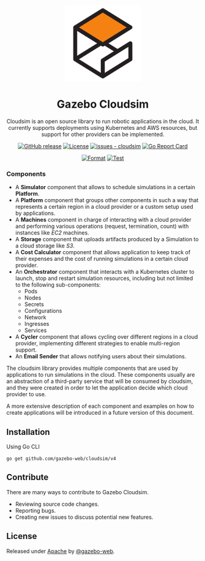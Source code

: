 <div align="center">
  <img src="./assets/logo.png" width="200" alt="Gazebo" />
  <h1>Gazebo Cloudsim</h1>
  <p>Cloudsim is an open source library to run robotic applications in the cloud. It currently supports deployments using Kubernetes and AWS resources, but support for other providers can be implemented.</p>

[![GitHub release](https://img.shields.io/github/release/gazebo-web/cloudsim?include_prereleases=&sort=semver&color=blue)](https://github.com/gazebo-web/cloudsim/releases/)
[![License](https://img.shields.io/badge/license-Apache-blue)](#license)
[![issues - cloudsim](https://img.shields.io/github/issues/gazebo-web/cloudsim)](https://github.com/gazebo-web/cloudsim/issues)
[![Go Report Card](https://goreportcard.com/badge/github.com/gazebo-web/cloudsim)](https://goreportcard.com/report/github.com/gazebo-web/cloudsim)

[![Format](https://img.shields.io/github/actions/workflow/status/gazebo-web/cloudsim/format.yaml?branch=main&label=Format)](https://github.com/gazebo-web/cloudsim/actions?query=workflow:"Format")
[![Test](https://img.shields.io/github/actions/workflow/status/gazebo-web/cloudsim/test.yaml?branch=main&label=Test)](https://github.com/gazebo-web/cloudsim/actions?query=workflow:"Test")
</div>

### Components
- A **Simulator** component that allows to schedule simulations in a certain **Platform**.
- A **Platform** component that groups other components in such a way that represents a certain region in a cloud provider or a custom setup used by applications.
- A **Machines** component in charge of interacting with a cloud provider and performing various operations (request, termination, count) with instances like _EC2_ machines.
- A **Storage** component that uploads artifacts produced by a Simulation to a cloud storage like _S3_.
- A **Cost Calculator** component that allows application to keep track of their expenses and the cost of running simulations in a certain cloud provider.
- An **Orchestrator** component that interacts with a Kubernetes cluster to launch, stop and restart simulation resources, including but not limited to the following sub-components:
    - Pods
    - Nodes
    - Secrets
    - Configurations
    - Network
    - Ingresses
    - Services
- A **Cycler** component that allows cycling over different regions in a cloud provider, implementing different strategies to enable multi-region support.
- An **Email Sender** that allows notifying users about their simulations.

The cloudsim library provides multiple components that are used by applications to run simulations in the cloud. These components usually are an abstraction of a third-party service that will be consumed by cloudsim, and they were created in
order to let the application decide which cloud provider to use.

A more extensive description of each component and examples on how to create applications will be introduced in a future version of this document.

## Installation
Using Go CLI
```shell
go get github.com/gazebo-web/cloudsim/v4
```

## Contribute
There are many ways to contribute to Gazebo Cloudsim.
* Reviewing source code changes.
* Reporting bugs.
* Creating new issues to discuss potential new features.

## License

Released under [Apache](/LICENSE) by [@gazebo-web](https://github.com/gazebo-web).
